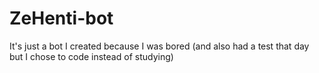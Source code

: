 # ZeHenti-bot
It's just a bot I created because I was bored (and also had a test that day but I chose to code instead of studying)
